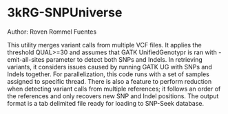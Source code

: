 # 3kRG-SNPUniverse

Author: Roven Rommel Fuentes

This utility merges variant calls from multiple VCF files. It applies the threshold QUAL>=30
and assumes that GATK UnifiedGenotypr is ran with -emit-all-sites parameter to detect both SNPs and Indels.
In retrieving variants, it considers issues caused by running GATK UG with SNPs and Indels together. 
For parallelization, this code runs with a set of samples assigned to specific thread.
There is also a feature to perform reduction when detecting variant calls from multiple references; it follows
an order of the references and only recovers new SNP and Indel positions.
The output format is a tab delimited file ready for loading to SNP-Seek database. 
